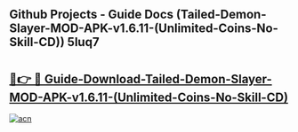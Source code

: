 ## Github Projects - Guide Docs (Tailed-Demon-Slayer-MOD-APK-v1.6.11-(Unlimited-Coins-No-Skill-CD)) 5luq7

# <h2><a href="https://apkcomod.com?title=Tailed-Demon-Slayer-MOD-APK-v1.6.11-(Unlimited-Coins-No-Skill-CD)">🔗👉 🔴 Guide-Download-Tailed-Demon-Slayer-MOD-APK-v1.6.11-(Unlimited-Coins-No-Skill-CD) </a></h2>

[![acn](https://github.com/user-attachments/assets/0f9c940e-d8b0-45ae-aac7-cd30a18b3e1c)](https://apkcomod.com?title=Tailed-Demon-Slayer-MOD-APK-v1.6.11-(Unlimited-Coins-No-Skill-CD))
